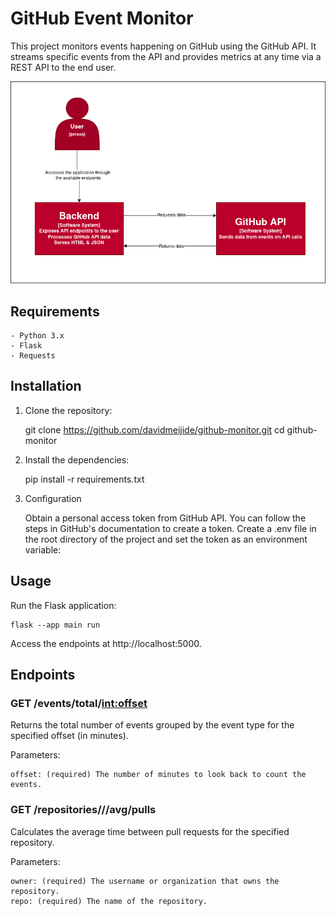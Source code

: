 # GitHub Event Monitor

This project monitors events happening on GitHub using the GitHub API. It streams specific events from the API and provides metrics at any time via a REST API to the end user.

![C4 System Context Diagram](docs/c4system_context_diagram.drawio.png)

## Requirements

    - Python 3.x
    - Flask
    - Requests

## Installation

1. Clone the repository:

    git clone https://github.com/davidmeijide/github-monitor.git
    cd github-monitor

2. Install the dependencies:

    pip install -r requirements.txt

3. Configuration

    Obtain a personal access token from GitHub API. You can follow the steps in GitHub's documentation to create a token.
    Create a .env file in the root directory of the project and set the token as an environment variable:

## Usage

Run the Flask application: 

    flask --app main run

Access the endpoints at http://localhost:5000.

## Endpoints

### GET /events/total/<int:offset>

Returns the total number of events grouped by the event type for the specified offset (in minutes).

Parameters:

    offset: (required) The number of minutes to look back to count the events.

### GET /repositories/<owner>/<repo>/avg/pulls

Calculates the average time between pull requests for the specified repository.

Parameters:

    owner: (required) The username or organization that owns the repository.
    repo: (required) The name of the repository.